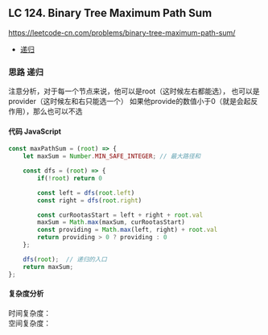 ## LC 124. Binary Tree Maximum Path Sum
https://leetcode-cn.com/problems/binary-tree-maximum-path-sum/
- [递归](#思路-递归)

### 思路 递归
注意分析，对于每一个节点来说，他可以是root（这时候左右都能选）， 也可以是provider（这时候左和右只能选一个）
如果他provide的数值小于0（就是会起反作用），那么也可以不选
#### 代码 JavaScript

```JavaScript
const maxPathSum = (root) => {
    let maxSum = Number.MIN_SAFE_INTEGER; // 最大路径和

    const dfs = (root) => {
        if(!root) return 0

        const left = dfs(root.left)
        const right = dfs(root.right)

        const curRootasStart = left + right + root.val
        maxSum = Math.max(maxSum, curRootasStart)
        const providing = Math.max(left, right) + root.val
        return providing > 0 ? providing : 0
    };

    dfs(root);  // 递归的入口
    return maxSum; 
};

```

#### 复杂度分析
时间复杂度： </br>
空间复杂度：
